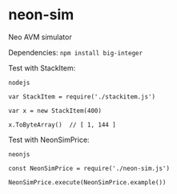 # neon-sim
Neo AVM simulator

Dependencies:
`npm install big-integer`

Test with StackItem:

`nodejs`

`var StackItem = require('./stackitem.js')`

`var x = new StackItem(400)`

`x.ToByteArray()  // [ 1, 144 ]`


Test with NeonSimPrice:

`neonjs`

`const NeonSimPrice = require('./neon-sim.js')`

`NeonSimPrice.execute(NeonSimPrice.example())`
